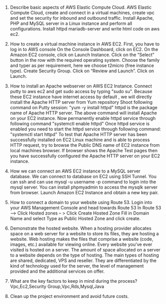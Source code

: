 1. Describe basic aspects of AWS Elastic Compute Cloud.
AWS Elastic Compute Cloud, create and connect in a virtual machines, create vpc and set the security for inbound and outbound traffic.
Install Apache, PHP and MySQL server in a Linux instance and perform all configurations.
Install httpd mariadb-server and write html code on aws ec2.
2. How to create a virtual machine instance in AWS EC2.
First, you have to log in to AWS console
On the Console Dashboard, click on EC2.
On the Amazon EC2 console, click on Launch Instance.
Click on the “Select” button in the row with the required operating system.
Choose the family and typer as per requirement, here we choose t2micro (free instance type).
Create Security Group.
Click on “Review and Launch”.
Click on Launch.
3. How to install an Apache webserver on AWS EC2 Instance.
Connect putty to aws ec2 and get sudo access by typing "sudo su".
Because these EC2 instance have internet access by default , we will directly install the Apache HTTP server from Yum repository 
Shoot following command on Putty session:
         "yum -y install httpd"
httpd is the package name of Apache HTTP server. The above command will install Apache on your EC2 instance.
Now permanently enable httpd service through following command 
         "systemctl enable httpd"
Once httpd service is enabled you need to start the httpd service through following command:
      "systemctl start httpd"
To test that Apache HTTP server has been successfully installed on EC2 Linux machine and is able to process HTTP request, try to browse the Public DNS name of EC2 instance from local machines browser.
If browser shows the Apache Test pages then you have successfully configured the Apache HTTP server on your EC2 instance.

4. How we can connect an AWS EC2 instance to a MySQL server database.
We can connect to database on EC2 using SSH Tunnel. You can ssh and can use mysql -u username -p command to login into the mysql server. You can install phpmyadmin to access the mysqlk server from browser. Launch Amazon EC2 Instance and obtain a new key pair.
5. How to connect a domain to your website using Route 53.
Login into your AWS Management Console and head towards Route 53
In Route 53 –> Click Hosted zones – > Click Create Hosted Zone
Fill in Domain Name and select Type as Public Hosted Zone and click create.
6. Demonstrate the hosted website.
When a hosting provider allocates space on a web server for a website to store its files, they are hosting a website. Web hosting makes the files that comprise a website (code, images, etc.) available for viewing online. Every website you’ve ever visited is hosted on a server.
The amount of space allocated on a server to a website depends on the type of hosting. The main types of hosting are shared, dedicated, VPS and reseller. They are differentiated by the kind of technology used for the server, the level of management provided and the additional services on offer.
7. What are the key factors to keep in mind during the process?
Vpc,Ec2,Security Group,Vpc,Rds,Mysql,Java
8. Clean up the project environment and avoid future costs.
